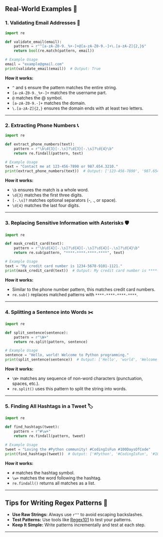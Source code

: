 
## Real-World Examples 🌟

### 1. Validating Email Addresses 📧
```python
import re

def validate_email(email):
    pattern = r"^[a-zA-Z0-9._%+-]+@[a-zA-Z0-9.-]+\.[a-zA-Z]{2,}$"
    return bool(re.match(pattern, email))

# Example Usage
email = "example@gmail.com"
print(validate_email(email))  # Output: True
```
**How it works:**
- `^` and `$` ensure the pattern matches the entire string.
- `[a-zA-Z0-9._%+-]+` matches the username part.
- `@` matches the @ symbol.
- `[a-zA-Z0-9.-]+` matches the domain.
- `\.[a-zA-Z]{2,}` ensures the domain ends with at least two letters.

---

### 2. Extracting Phone Numbers 📞
```python
import re

def extract_phone_numbers(text):
    pattern = r"\b\d{3}[-.\s]?\d{3}[-.\s]?\d{4}\b"
    return re.findall(pattern, text)

# Example Usage
text = "Contact me at 123-456-7890 or 987.654.3210."
print(extract_phone_numbers(text))  # Output: ['123-456-7890', '987.654.3210']
```
**How it works:**
- `\b` ensures the match is a whole word.
- `\d{3}` matches the first three digits.
- `[-.\s]?` matches optional separators (-, ., or space).
- `\d{4}` matches the last four digits.

---

### 3. Replacing Sensitive Information with Asterisks 🛡️
```python
import re

def mask_credit_card(text):
    pattern = r"\b\d{4}[-.\s]?\d{4}[-.\s]?\d{4}[-.\s]?\d{4}\b"
    return re.sub(pattern, "****-****-****-****", text)

# Example Usage
text = "My credit card number is 1234-5678-9101-1121."
print(mask_credit_card(text))  # Output: My credit card number is ****-****-****-****.
```
**How it works:**
- Similar to the phone number pattern, this matches credit card numbers.
- `re.sub()` replaces matched patterns with `****-****-****-****`.

---

### 4. Splitting a Sentence into Words ✂️
```python
import re

def split_sentence(sentence):
    pattern = r"\W+"
    return re.split(pattern, sentence)

# Example Usage
sentence = "Hello, world! Welcome to Python programming."
print(split_sentence(sentence))  # Output: ['Hello', 'world', 'Welcome', 'to', 'Python', 'programming']
```
**How it works:**
- `\W+` matches any sequence of non-word characters (punctuation, spaces, etc.).
- `re.split()` uses this pattern to split the string into words.

---

### 5. Finding All Hashtags in a Tweet 🏷️
```python
import re

def find_hashtags(tweet):
    pattern = r"#\w+"
    return re.findall(pattern, tweet)

# Example Usage
tweet = "Loving the #Python community! #CodingIsFun #100DaysOfCode"
print(find_hashtags(tweet))  # Output: ['#Python', '#CodingIsFun', '#100DaysOfCode']
```
**How it works:**
- `#` matches the hashtag symbol.
- `\w+` matches the word following the hashtag.
- `re.findall()` returns all matches as a list.

---

## Tips for Writing Regex Patterns 🧰
- **Use Raw Strings:** Always use `r""` to avoid escaping backslashes.
- **Test Patterns:** Use tools like [Regex101](https://regex101.com/) to test your patterns.
- **Keep It Simple:** Write patterns incrementally and test at each step.

---
